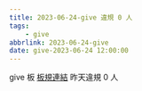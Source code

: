 ```yaml
---
title: 2023-06-24-give 違規 0 人
tags:
    - give
abbrlink: 2023-06-24-give
date: give-2023-06-24 12:00:00
---
```

give 板 [板規連結](https://www.ptt.cc/bbs/give/M.1612495900.A.C32.html)
昨天違規 0 人
